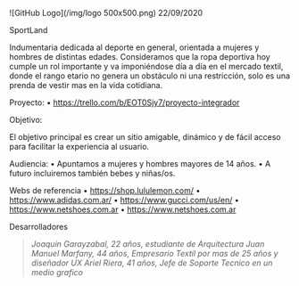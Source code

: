    ![GitHub Logo](/img/logo 500x500.png)                                                          22/09/2020

SportLand

Indumentaria dedicada al deporte en general, orientada a mujeres y hombres de distintas edades.
Consideramos que la ropa deportiva hoy cumple un rol importante y va imponiéndose día a día en el mercado textil, donde el rango etario no genera un obstáculo ni una restricción, solo es una prenda de vestir mas en la vida cotidiana.

Proyecto:
•	https://trello.com/b/EOT0Sjy7/proyecto-integrador 

Objetivo:

El objetivo principal es crear un sitio amigable, dinámico y de fácil acceso para facilitar la experiencia al usuario.

Audiencia:
•	Apuntamos a mujeres y hombres mayores de 14 años.
•	A futuro incluiremos también bebes y niñas/os.

Webs de referencia
•   https://shop.lululemon.com/
•   https://www.adidas.com.ar/
•   https://www.gucci.com/us/en/
•   https://www.netshoes.com.ar
•   https://www.netshoes.com.ar

Desarrolladores
> *Joaquín Garayzabal, 22 años, estudiante de Arquitectura*
> *Juan Manuel Marfany, 44 años, Empresario Textil por mas de 25 años y diseñador UX*
> *Ariel Riera, 41 años, Jefe de Soporte Tecnico en un medio grafico*
